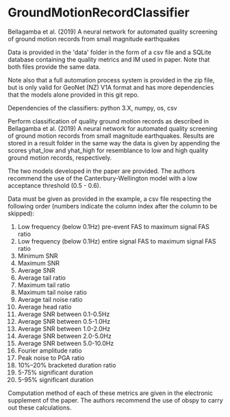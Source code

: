 # GroundMotionRecordClassifier
Bellagamba et al. (2019) A neural network for automated quality screening of ground motion records from small magnitude earthquakes

Data is provided in the 'data' folder in the form of a csv file and a SQLite database containing the quality metrics and IM used in paper. Note that both files provide the same data.

Note also that a full automation process system is provided in the zip file, but is only valid for GeoNet (NZ) V1A format and has more dependencies that the models alone provided in this git repo.

Dependencies of the classifiers: python 3.X, numpy, os, csv

Perform classification of quality ground motion records as described in Bellagamba et al. (2019) A neural network for automated quality screening of ground motion records from small magnitude earthquakes. Results are stored in a result folder in the same way the data is given by appending the scores yhat_low and yhat_high for resemblance to low and high quality ground motion records, respectively. 

The two models developed in the paper are provided. The authors recommend the use of the Canterbury-Wellington model with a low acceptance threshold (0.5 - 0.6). 

Data must be given as provided in the example, a csv file respecting the following order (numbers indicate the column index after the column to be skipped):

1.  Low frequency (below 0.1Hz) pre-event FAS to maximum signal FAS ratio
2.  Low frequency (below 0.1Hz) entire signal FAS to maximum signal FAS ratio
3.  Minimum SNR
4.  Maximum SNR
5.  Average SNR
6.  Average tail ratio
7.  Maximum tail ratio
8.  Maximum tail noise ratio
9.  Average tail noise ratio
10. Average head ratio
11. Average SNR between 0.1-0.5Hz
12. Average SNR between 0.5-1.0Hz
13. Average SNR between 1.0-2.0Hz
14. Average SNR between 2.0-5.0Hz
15. Average SNR between 5.0-10.0Hz
16. Fourier amplitude ratio
17. Peak noise to PGA ratio
18. 10%–20% bracketed duration ratio
19. 5-75% significant duration
20. 5-95% significant duration

Computation method of each of these metrics are given in the electronic supplement of the paper. The authors recommend the use of obspy to carry out these calculations. 
